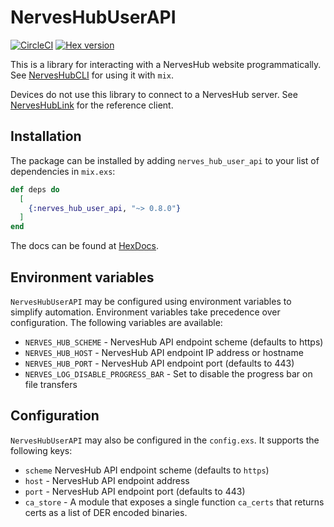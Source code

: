 # NervesHubUserAPI

[![CircleCI](https://circleci.com/gh/nerves-hub/nerves_hub_user_api.svg?style=svg)](https://circleci.com/gh/nerves-hub/nerves_hub_user_api)
[![Hex version](https://img.shields.io/hexpm/v/nerves_hub_user_api.svg "Hex version")](https://hex.pm/packages/nerves_hub_user_api)

This is a library for interacting with a NervesHub website programmatically.
See [NervesHubCLI](https://github.com/nerves-hub/nerves_hub_cli) for using it
with `mix`.

Devices do not use this library to connect to a NervesHub server. See
[NervesHubLink](https://github.com/nerves-hub/nerves_hub_link) for the reference client.

## Installation

The package can be installed
by adding `nerves_hub_user_api` to your list of dependencies in `mix.exs`:

```elixir
def deps do
  [
    {:nerves_hub_user_api, "~> 0.8.0"}
  ]
end
```

The docs can be found at [HexDocs](https://hexdocs.pm/nerves_hub_user_api).

## Environment variables

`NervesHubUserAPI` may be configured using environment variables to simplify
automation. Environment variables take precedence over configuration. The
following variables are available:

* `NERVES_HUB_SCHEME` - NervesHub API endpoint scheme (defaults to https)
* `NERVES_HUB_HOST` - NervesHub API endpoint IP address or hostname
* `NERVES_HUB_PORT` - NervesHub API endpoint port (defaults to 443)
* `NERVES_LOG_DISABLE_PROGRESS_BAR` - Set to disable the progress bar on file
  transfers

## Configuration

`NervesHubUserAPI` may also be configured in the `config.exs`. It supports the
following keys:

* `scheme` NervesHub API endpoint scheme (defaults to `https`)
* `host` - NervesHub API endpoint address
* `port` - NervesHub API endpoint port (defaults to 443)
* `ca_store` - A module that exposes a single function `ca_certs` that returns
  certs as a list of DER encoded binaries.
